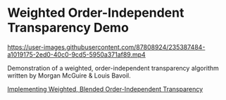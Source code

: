 # Weighted Order-Independent Transparency Demo

https://user-images.githubusercontent.com/87808924/235387484-a1019175-2ed0-40c0-9cd5-5950a371af89.mp4

Demonstration of a weighted, order-independent transparency algorithm written by Morgan McGuire & Louis Bavoil.

[Implementing Weighted, Blended Order-Independent Transparency](http://casual-effects.blogspot.com/2015/03/implemented-weighted-blended-order.html)




